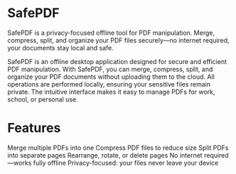 # SafePDF
SafePDF is a privacy-focused offline tool for PDF manipulation. Merge, compress, split, and organize your PDF files securely—no internet required, your documents stay local and safe.


SafePDF is an offline desktop application designed for secure and efficient PDF manipulation. With SafePDF, you can merge, compress, split, and organize your PDF documents without uploading them to the cloud. All operations are performed locally, ensuring your sensitive files remain private. The intuitive interface makes it easy to manage PDFs for work, school, or personal use.

# Features

Merge multiple PDFs into one
Compress PDF files to reduce size
Split PDFs into separate pages
Rearrange, rotate, or delete pages
No internet required—works fully offline
Privacy-focused: your files never leave your device
